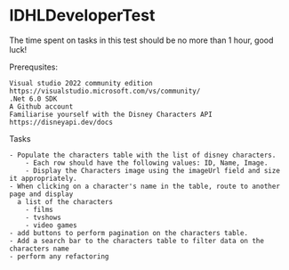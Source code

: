 # IDHLDeveloperTest

The time spent on tasks in this test should be no more than 1 hour, good luck!

Prerequsites:

	Visual studio 2022 community edition https://visualstudio.microsoft.com/vs/community/
	.Net 6.0 SDK
	A Github account
	Familiarise yourself with the Disney Characters API https://disneyapi.dev/docs
	
	
Tasks
 
	- Populate the characters table with the list of disney characters.
		- Each row should have the following values: ID, Name, Image.
		- Display the Characters image using the imageUrl field and size it appropriately.
	- When clicking on a character's name in the table, route to another page and display 
 	  a list of the characters 
		- films 
		- tvshows
		- video games
	- add buttons to perform pagination on the characters table.
	- Add a search bar to the characters table to filter data on the characters name
	- perform any refactoring
